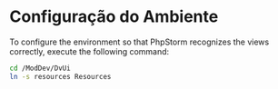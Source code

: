 # Configuração do Ambiente

To configure the environment so that PhpStorm recognizes the views correctly, execute the following command:

```bash
cd /ModDev/DvUi
ln -s resources Resources
